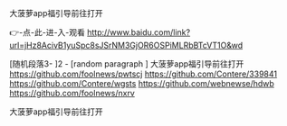 
大菠萝app福引导前往打开




👉-点-此-进-入-观看  http://www.baidu.com/link?url=jHz8AcivB1yuSpc8sJSrNM3GjOR6OSPiMLRbBTcVT1O&wd




[随机段落3-
]2 - [random paragraph
]
大菠萝app福引导前往打开 https://github.com/foolnews/pwtscj
https://github.com/Contere/339841
https://github.com/Contere/wgsts
https://github.com/webnewse/hdwb
https://github.com/foolnews/nxrv





大菠萝app福引导前往打开
